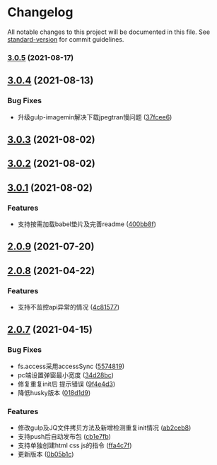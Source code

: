 # Changelog

All notable changes to this project will be documented in this file. See [standard-version](https://github.com/conventional-changelog/standard-version) for commit guidelines.

### [3.0.5](https://github.com/have-not-BUG/mp-cli-lc/compare/v3.0.4...v3.0.5) (2021-08-17)

## [3.0.4](https://github.com/have-not-BUG/mp-cli-lc/compare/v3.0.3...v3.0.4) (2021-08-13)


### Bug Fixes

* 升级gulp-imagemin解决下载jpegtran慢问题 ([37fcee6](https://github.com/have-not-BUG/mp-cli-lc/commit/37fcee64484a40b8eed4096cf71e5c110653c8ba))



## [3.0.3](https://github.com/have-not-BUG/mp-cli-lc/compare/v3.0.2...v3.0.3) (2021-08-02)



## [3.0.2](https://github.com/have-not-BUG/mp-cli-lc/compare/v3.0.1...v3.0.2) (2021-08-02)



## [3.0.1](https://github.com/have-not-BUG/mp-cli-lc/compare/v2.0.9...v3.0.1) (2021-08-02)


### Features

* 支持按需加载babel垫片及完善readme ([400bb8f](https://github.com/have-not-BUG/mp-cli-lc/commit/400bb8f6fd6dddb61d098fc0ea3823d69eb7b55b))



## [2.0.9](https://github.com/have-not-BUG/mp-cli-lc/compare/v2.0.8...v2.0.9) (2021-07-20)



## [2.0.8](https://github.com/have-not-BUG/mp-cli-lc/compare/v2.0.7...v2.0.8) (2021-04-22)


### Features

* 支持不监控api异常的情况 ([4c81577](https://github.com/have-not-BUG/mp-cli-lc/commit/4c8157798432bdfe967dad69a42f3e0b2438eae9))



## [2.0.7](https://github.com/have-not-BUG/mp-cli-lc/compare/34d28bcc74d9c45aef0a3036bc12feca979519c2...v2.0.7) (2021-04-15)


### Bug Fixes

* fs.access采用accessSync ([5574819](https://github.com/have-not-BUG/mp-cli-lc/commit/5574819e4971c574baa8eda95d9e1321faf778ef))
* pc端设置弹窗最小宽度 ([34d28bc](https://github.com/have-not-BUG/mp-cli-lc/commit/34d28bcc74d9c45aef0a3036bc12feca979519c2))
* 修复重复init后 提示错误 ([9f4e4d3](https://github.com/have-not-BUG/mp-cli-lc/commit/9f4e4d35fd468b9a2b6caf462e5356433f2e7cb1))
* 降低husky版本 ([018d1d9](https://github.com/have-not-BUG/mp-cli-lc/commit/018d1d9d92fe5d25092107a97000510850f1be80))


### Features

* 修改gulp及JQ文件拷贝方法及新增检测重复init情况 ([ab2ceb8](https://github.com/have-not-BUG/mp-cli-lc/commit/ab2ceb80668a6f0cac42b68eb1d0d8034580ed88))
* 支持push后自动发布包 ([cb1e7fb](https://github.com/have-not-BUG/mp-cli-lc/commit/cb1e7fba9343e4758adfa96038629101a89c43b4))
* 支持单独创建html css js的指令 ([ffa4c7f](https://github.com/have-not-BUG/mp-cli-lc/commit/ffa4c7f529d0e405d0b37c10d5ded296f1ebb789))
* 更新版本 ([0b05b1c](https://github.com/have-not-BUG/mp-cli-lc/commit/0b05b1c429ffeb803b7c061182e9a89582871659))



